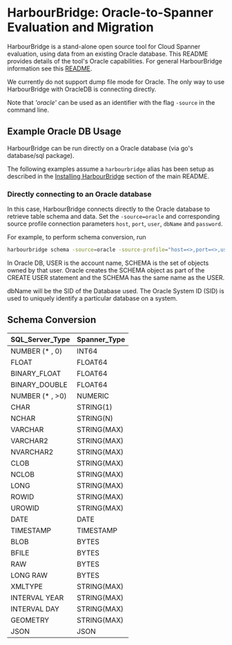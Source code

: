 # HarbourBridge: Oracle-to-Spanner Evaluation and Migration

HarbourBridge is a stand-alone open source tool for Cloud Spanner evaluation,
using data from an existing Oracle database. This README provides
details of the tool's Oracle capabilities. For general HarbourBridge information
see this [README](https://github.com/cloudspannerecosystem/harbourbridge#harbourbridge-spanner-evaluation-and-migration).

We currently do not support dump file mode for Oracle. The only way to use HarbourBridge with OracleDB is connecting directly.

Note that _'oracle'_ can be used as an identifier with the flag `-source` in the command line.

## Example Oracle DB Usage

HarbourBridge can be run directly on a Oracle database (via go's database/sql package).

The following examples assume a `harbourbridge` alias has been setup as described
in the [Installing HarbourBridge](https://github.com/cloudspannerecosystem/harbourbridge#installing-harbourbridge) section of the main README.

### Directly connecting to an Oracle database

In this case, HarbourBridge connects directly to the Oracle database to
retrieve table schema and data. Set the `-source=oracle` and corresponding
source profile connection parameters `host`, `port`, `user`, `dbName` and
`password`.

For example, to perform schema conversion, run

```sh
harbourbridge schema -source=oracle -source-profile="host=<>,port=<>,user=<>,dbName=<>,password=<>"
```

In Oracle DB, USER is the account name, SCHEMA is the set of objects owned by that user. Oracle creates the SCHEMA object as part of the CREATE USER statement and the SCHEMA has the same name as the USER. 

dbName will be the SID of the Database used. The Oracle System ID (SID) is used to uniquely identify a particular database on a system.

## Schema Conversion

| SQL_Server_Type        | Spanner_Type |
| ---------------------- | ------------ |
| NUMBER (* , 0)         | INT64        |
| FLOAT                  | FLOAT64      |
| BINARY_FLOAT           | FLOAT64      |
| BINARY_DOUBLE          | FLOAT64      |
| NUMBER (* , >0)        | NUMERIC      |
| CHAR                   | STRING(1)    |
| NCHAR                  | STRING(N)    |
| VARCHAR                | STRING(MAX)  |
| VARCHAR2               | STRING(MAX)  |
| NVARCHAR2              | STRING(MAX)  |
| CLOB                   | STRING(MAX)  |
| NCLOB                  | STRING(MAX)  |
| LONG                   | STRING(MAX)  |
| ROWID                  | STRING(MAX)  |
| UROWID                 | STRING(MAX)  |
| DATE                   | DATE         |
| TIMESTAMP              | TIMESTAMP    |
| BLOB                   | BYTES        |
| BFILE                  | BYTES        |
| RAW                    | BYTES        |
| LONG RAW               | BYTES        |
| XMLTYPE                | STRING(MAX)  |
| INTERVAL YEAR          | STRING(MAX)  |
| INTERVAL DAY           | STRING(MAX)  |
| GEOMETRY               | STRING(MAX)  |
| JSON                   | JSON         |



